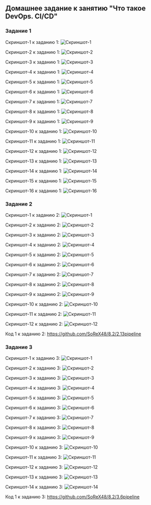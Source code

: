 ## Домашнее задание к занятию "Что такое DevOps. CI/CD"

### Задание 1


Скриншот-1 к заданию 1:
![Скриншот-1](https://github.com/SoReX48/8.2/img+code/1.1.png)

Скриншот-2 к заданию 1:
![Скриншот-2](https://github.com/SoReX48/8.2/img+code/1.2.png)

Скриншот-3 к заданию 1:
![Скриншот-3](https://github.com/SoReX48/8.2/img+code/1.3.png)

Скриншот-4 к заданию 1:
![Скриншот-4](https://github.com/SoReX48/8.2/img+code/1.4.png)

Скриншот-5 к заданию 1:
![Скриншот-5](https://github.com/SoReX48/8.2/img+code/1.5.png)

Скриншот-6 к заданию 1:
![Скриншот-6](https://github.com/SoReX48/8.2/img+code/1.6.png)

Скриншот-7 к заданию 1:
![Скриншот-7](https://github.com/SoReX48/8.2/img+code/1.7.png)

Скриншот-8 к заданию 1:
![Скриншот-8](https://github.com/SoReX48/8.2/img+code/1.8.png)

Скриншот-9 к заданию 1:
![Скриншот-9](https://github.com/SoReX48/8.2/img+code/1.9jenkins.png)

Скриншот-10 к заданию 1:
![Скриншот-10](https://github.com/SoReX48/8.2/img+code/1.10jenkins.png)

Скриншот-11 к заданию 1:
![Скриншот-11](https://github.com/SoReX48/8.2/img+code/1.11jenkins.png)

Скриншот-12 к заданию 1:
![Скриншот-12](https://github.com/SoReX48/8.2/img+code/1.12jenkins.png)

Скриншот-13 к заданию 1:
![Скриншот-13](https://github.com/SoReX48/8.2/img+code/1.13nexus.png)

Скриншот-14 к заданию 1:
![Скриншот-14](https://github.com/SoReX48/8.2/img+code/1.14nexus.png)

Скриншот-15 к заданию 1:
![Скриншот-15](https://github.com/SoReX48/8.2/img+code/1.15docker.png)

Скриншот-16 к заданию 1:
![Скриншот-16](https://github.com/SoReX48/8.2/img+code/1.16github.png)


### Задание 2

Скриншот-1 к заданию 2:
![Скриншот-1](https://github.com/SoReX48/8.2/img+code/2.1pipeline-syntax.png)

Скриншот-2 к заданию 2:
![Скриншот-2](https://github.com/SoReX48/8.2/img+code/2.2pipeline-syntax.png)

Скриншот-3 к заданию 2:
![Скриншот-3](https://github.com/SoReX48/8.2/img+code/2.3stat.png)

Скриншот-4 к заданию 2:
![Скриншот-4](https://github.com/SoReX48/8.2/img+code/2.4nexus.png)

Скриншот-5 к заданию 2:
![Скриншот-5](https://github.com/SoReX48/8.2/img+code/2.5console.png)

Скриншот-6 к заданию 2:
![Скриншот-6](https://github.com/SoReX48/8.2/img+code/2.6console.png)

Скриншот-7 к заданию 2:
![Скриншот-7](https://github.com/SoReX48/8.2/img+code/2.7console.png)

Скриншот-8 к заданию 2:
![Скриншот-8](https://github.com/SoReX48/8.2/img+code/2.8console.png)

Скриншот-9 к заданию 2:
![Скриншот-9](https://github.com/SoReX48/8.2/img+code/2.9console.png)

Скриншот-10 к заданию 2:
![Скриншот-10](https://github.com/SoReX48/8.2/img+code/2.10console.png)

Скриншот-11 к заданию 2:
![Скриншот-11](https://github.com/SoReX48/8.2/img+code/2.11configure.png)

Скриншот-12 к заданию 2:
![Скриншот-12](https://github.com/SoReX48/8.2/img+code/2.12configure.png)

Код 1 к заданию 2:
https://github.com/SoReX48/8.2/2.13pipeline


### Задание 3


Скриншот-1 к заданию 3:
![Скриншот-1](https://github.com/SoReX48/8.2/img+code/3.1.png)

Скриншот-2 к заданию 3:
![Скриншот-2](https://github.com/SoReX48/8.2/img+code/3.2.png)

Скриншот-3 к заданию 3:
![Скриншот-3](https://github.com/SoReX48/8.2/img+code/3.3.png)

Скриншот-4 к заданию 3:
![Скриншот-4](https://github.com/SoReX48/8.2/img+code/3.4.png)

Скриншот-5 к заданию 3:
![Скриншот-5](https://github.com/SoReX48/8.2/img+code/3.5.png)

Скриншот-6 к заданию 3:
![Скриншот-6](https://github.com/SoReX48/8.2/img+code/3.6.png)

Скриншот-7 к заданию 3:
![Скриншот-7](https://github.com/SoReX48/8.2/img+code/3.7.png)

Скриншот-8 к заданию 3:
![Скриншот-8](https://github.com/SoReX48/8.2/img+code/3.8.png)

Скриншот-9 к заданию 3:
![Скриншот-9](https://github.com/SoReX48/8.2/img+code/3.9.png)

Скриншот-10 к заданию 3:
![Скриншот-10](https://github.com/SoReX48/8.2/img+code/3.10.png)

Скриншот-11 к заданию 3:
![Скриншот-11](https://github.com/SoReX48/8.2/img+code/3.11.png)

Скриншот-12 к заданию 3:
![Скриншот-12](https://github.com/SoReX48/8.2/img+code/3.12.png)

Скриншот-13 к заданию 3:
![Скриншот-13](https://github.com/SoReX48/8.2/img+code/3.13.png)

Скриншот-14 к заданию 3:
![Скриншот-14](https://github.com/SoReX48/8.2/img+code/3.14.png)

Код 1 к заданию 3:
https://github.com/SoReX48/8.2/3.6pipeline
